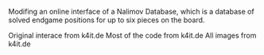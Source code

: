 Modifing an online interface of a Nalimov Database, which is a database of solved endgame positions for up to six pieces on the board.

Original interace from k4it.de
Most of the code from k4it.de
All images from k4it.de


  
  
